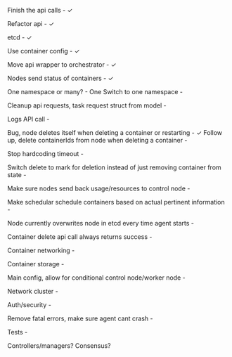 Finish the api calls - ✓

Refactor api - ✓

etcd - ✓

Use container config - ✓

Move api wrapper to orchestrator - ✓

Nodes send status of containers - ✓

One namespace or many? - One
Switch to one namespace - 

Cleanup api requests, task request struct from model - 

Logs API call - 

Bug, node deletes itself when deleting a container or restarting -  ✓
Follow up, delete containerIds from node when deleting a container -

Stop hardcoding timeout -  

Switch delete to mark for deletion instead of just removing container from state - 

Make sure nodes send back usage/resources to control node - 

Make schedular schedule containers based on actual pertinent information -

Node currently overwrites node in etcd every time agent starts - 

Container delete api call always returns success - 

Container networking - 

Container storage -

Main config, allow for conditional control node/worker node -

Network cluster -

Auth/security -

Remove fatal errors, make sure agent cant crash -

Tests - 

Controllers/managers?
Consensus?
